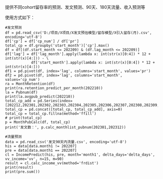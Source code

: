 提供不同cohort留存率的预测、发文预测、90天、180天流量、收入预测等

使用方式如下：
    
    #发文预测
    df = pd.read_csv('D:/项目/X项目/X发文预估模型/留存模型/X引入留存(月).csv', encoding='utf-8')
    df['cp'] = df['cp_num'] / df['pr']
    total_cp = df.groupby('start_month')['cp'].max()
    df = df[(df.start_month <= 202209) & (df.lag_month <= 202209)]
    df['lag'] = df['lag_month'].apply(lambda x: int(str(x)[0:4]) * 12 + int(str(x)[4:])) - \
                df['start_month'].apply(lambda x: int(str(x)[0:4]) * 12 + int(str(x)[4:]))
    df1 = pd.pivot(df, index='lag', columns='start_month', values='pr')
    df2 = pd.pivot(df, index='lag', columns='start_month', values='cp_num')
    ra = MonthRetention(df)
    print(ra.retention_predict_per_month(202210))
    la = Pubnum(df)
    print(la.avgpub_predict(202210))
    total_cp_add = pd.Series(index=[202212,202301,202302,202303,202304,202305,202306,202307,202308,202309,202310,202311,202312])
    total_cp = pd.concat([total_cp, total_cp_add], axis=0)
    total_cp = total_cp.fillna(method='ffill')
    # print(total_cp)
    p = MonthPubCalc(df, total_cp)
    print('发文数：', p.calc_monthlist_pubnum(202301,202312))
    
    #流量预测
    data = pd.read_csv('发文90天内流量.csv', encoding='utf-8')
    his = data[data.month1 != 202207]
    pre = data[data.month1 == 202207]
    cl = IncomePredict(his, pre, month='month1', delta_days='delta_days', vv_income='vv', n=15, m=90)
    result = cl.calc_income_vv(method='frdist')
    print(result)
    print(pre.sum())